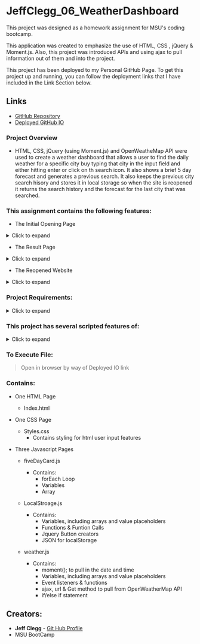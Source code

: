 # JeffClegg_06_WeatherDashboard

This project was designed as a homework assignment for MSU's coding bootcamp. 

This application was created to emphasize the use of HTML, CSS , jQuery & Moment.js. Also, this project was introduced APIs and using ajax to pull information out of them and into the project.

This project has been deployed to my Personal GitHub Page. To get this project up and running, you can follow the deployment links that I have included in the Link Section below.

## Links

* [GitHub Repository](https://github.com/JC72/JeffClegg_06_WeatherDashboard)
* [Deployed GitHub IO](https://jc72.github.io/JeffClegg_06_WeatherDashboard/) 

### Project Overview
* HTML, CSS, jQuery (using Moment.js) and OpenWeatheMap API were used to create a weather dashboard that allows a user to find the daily weather for a specific city buy typing that city in the input field and either hitting enter or click on th search icon.  It also shows a brief 5 day forecast and generates a previous search. It also keeps the previous city search hisory and stores it in local storage so when the site is reopened it returns the search history and the forecast for the last city that was searched.

### This assignment contains the following features: 
* The Initial Opening Page
<details>
<summary>Click to expand</summary>

    * Only contains the Main Header and the City Search Input Page

![Opening Page](https://github.com/JC72/JeffClegg_06_WeatherDashboard/blob/main/Assets/images/ScreenShots/OpenPage.png)*Opening Page*

    * Allows the user to start their initial weather search

![Start Search](https://github.com/JC72/JeffClegg_06_WeatherDashboard/blob/main/Assets/images/ScreenShots/StartSearch.png)*Start Search Page*

</details>

* The Result Page
<details>
<summary>Click to expand</summary>

    * Show the current weather with all the information required
    * Shows the 5-Day forecast information below the current weather with all the required information
    * Shows the area with the previous search history

![Initial Results](https://github.com/JC72/JeffClegg_06_WeatherDashboard/blob/main/Assets/images/ScreenShots/InitialResults.png)*Initial Results*

![Second Search](https://github.com/JC72/JeffClegg_06_WeatherDashboard/blob/main/Assets/images/ScreenShots/SecondSearch.png)*Second City Search*

</details>

* The Reopened Website
<details>
<summary>Click to expand</summary>

    * Shows the user all of the cities that were searched
    * Also the weather data for the last city the user searched using the site

![Reopen Page](https://github.com/JC72/JeffClegg_06_WeatherDashboard/blob/main/Assets/images/ScreenShots/ReOpenPage.png)*Web Page Reopened*

![Search History](https://github.com/JC72/JeffClegg_06_WeatherDashboard/blob/main/Assets/images/ScreenShots/SearchHistory.png)*Search History showing Local Storage*

</details>

### Project Requirements:
<details>
<summary>Click to expand</summary>

* The user when opening the dashboard will see a input field to search for a city.
* The user will enter a specific city and click either enter or search button. 
* The user will then see the current conditions for that city showing the following:
    * city name, the current date & a icon of the current weather conditions
    * the current temperature, the humidity, the wind speed and the UV Index
* The user will see that the UV Index will be color coded based on its condition as follows:
    * Green - Low
    * Aqua - Moderate
    * Yellow - High
    * Red - Very High
    * Black - Extreme
* The user will also see the future forecast for the next five days displaying the following information:
    * the date
    * icon of the weather condition
    * temperature
    * humidity
* After the user searches for that city is will be stored in previous search field and will allow the user the ability to search for that city again by pressing on that city in the previous search field.
* Finally when the user visits the dashboard again. The user will see all the previously searched cities and the forecast for the last city searched.

</details>

### This project has several scripted features of:
<details>
<summary>Click to expand</summary>

* Event listener (onclick) to allow the user to send the city name and retrieve the weather conditions.
* An array & forEach loop with a function that generates all the weather card bodies for the five day forecast into the HTML.
* A funtion using moment & ajax which pulls the current date and weather data. a formula to calculate the temperature from Kelvin to Fahrenheit. It also sets the date format then places all the information in the current weather container.
* A function containing a for loop and ajax that checks the UV Index number and creates a disabled colored button specific to its condition criteria and places it in the current weather container along with the condition it represents.
* Function that uses the current date, with for loop and ajax which pulls forecast data for the next five days and places each day data into its respective specific individual forecastCard.
* a document.ready funtion that pulls data from local storage and shows the last searched city's weather conditions and creates the previous search list when site is opened. 
* Two event listener functions for the search button and the previous city search buttons in the previous search list.
* A function that sets the city name that is currently search and adds it to local storage.
* A function that generates previous searched cities by pulling the data from local storage and then individual going through the array with a for loop and creating list buttons for the previous search area.

</details>

### To Execute File:
> Open in browser by way of Deployed IO link

### Contains: 
* One HTML Page
    * Index.html 

* One CSS Page
    * Styles.css
        * Contains styling for html user input features
        
* Three Javascript Pages
    * fiveDayCard.js
        * Contains:
            * forEach Loop
            * Variables
            * Array

    * LocalStroage.js
        * Contains:
            * Variables, including arrays and value placeholders
            * Functions & Funtion Calls
            * Jquery Button creators
            * JSON for localStorage

    * weather.js
        * Contains:
            * moment(); to pull in the date and time 
            * Variables, including arrays and value placeholders
            * Event listeners & functions
            * ajax, url & Get method to pull from OpenWeatherMap API
            * if/else if statement


## Creators:

* **Jeff Clegg** - [Git Hub Profile](https://github.com/JC72)
* MSU BootCamp